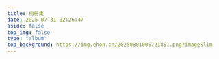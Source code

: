 ```yaml
---
title: 相册集
date: 2025-07-31 02:26:47
aside: false
top_img: false
type: "album"
top_background: https://img.ehon.cn/20250801005721851.png?imageSlim
---
```

